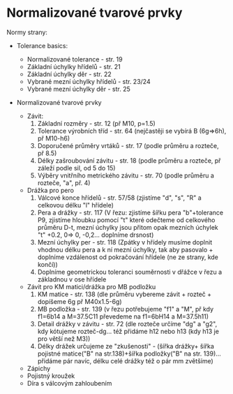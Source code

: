 # Normalizované tvarové prvky
Normy strany:
* Tolerance basics: 
  * Normalizované tolerance - str. 19
  * Základní úchylky hřídelů - str. 21
  * Základní úchylky děr - str. 22
  * Vybrané mezní úchylky hřídelů - str. 23/24
  * Vybrané mezní úchylky děr - str. 25

* Normalizované tvarové prvky
  * Závit:
    1. Základní rozměry - str. 12 (př M10, p=1.5)
    2. Tolerance výrobních tříd - str. 64 (nejčastěji se vybírá B (6g=>6h), př M10-h6)
    3. Doporučené průměry vrtáků - str. 17 (podle průměru a rozteče, př 8.5)
    4. Délky zašroubování závitu - str. 18 (podle průměru a rozteče, př záleží podle sil, od 5 do 15)
    5. Výběry vnitřního metrického závitu - str. 70 (podle průměru a rozteče, "a", př. 4)
  * Drážka pro pero
    1. Válcové konce hřídelů - str. 57/58 (zjistíme "d", "s", "R" a celkovou délku "l" hřídele)
    2. Pera a drážky - str. 117 (V řezu: zjistíme šířku pera "b"+tolerance P9, zjistíme hloubku pomocí "t" které odečteme od celkového průměru D-t, mezní úchylky jsou přitom opak mezních úchylek "t" +0.2, 0=> 0, -0,2... doplníme drsnost)
    3. Mezní úchylky per - str. 118 (Zpátky v hřídely musíme doplnit vhodnou délku pera a k ní mezní úchylky, tak aby pasovalo + doplníme vzdálenost od pokračování hřídele (ne ze strany, kde končí))
    4. Doplníme geometrickou toleranci souměrnosti v dřážce v řezu a základnou v ose hřídele
  * Závit pro KM matici/drážka pro MB podložku
    1. KM matice - str. 138 (dle průměru vybereme závit + rozteč + dopíšeme 6g př M40x1.5-6g)
    2. MB podložka - str. 139 (v řezu potřebujeme "f1" a "M", př kdy f1=6b14 a M=37.5C11 převedeme na f1=6bH14 a M=37.5h11)
    3. Detail drážky v závitu - str. 72 (dle rozteče určíme "dg" a "g2", kdy kótujeme rozteč-dg... též přidáme h12 nebo h13 (kdy h13 je pro větší než M3))
    4. Délky drážek určujeme ze "zkušenosti" - (šířka drážky+ šířka pojistné matice("B" na str.138)+šířka podložky("B" na str. 139)... přidáme pár navíc, délku celé drážky též o pár mm zvětšíme)
  * Zápichy
  * Pojistný kroužek
  * Díra s válcovým zahloubením 